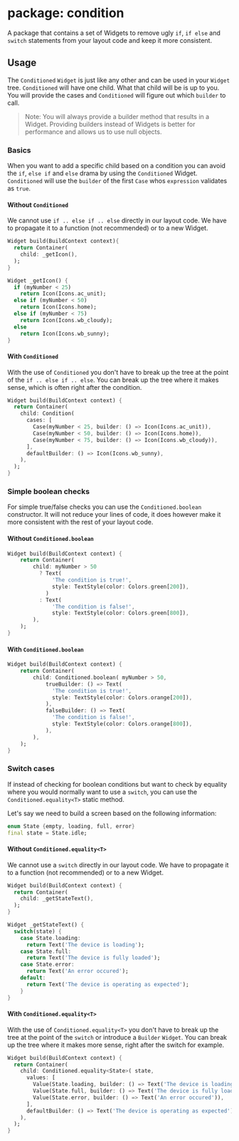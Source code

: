 # package: condition

A package that contains a set of Widgets to remove ugly `if`, `if else` and `switch` statements from your layout code and keep it more consistent.

## Usage

The `Conditioned` `Widget` is just like any other and can be used in your `Widget` tree.
`Conditioned` will have one child. What that child will be is up to you.
You will provide the cases and `Conditioned` will figure out which `builder` to call.

> Note: You will always provide a builder method that results in a Widget. Providing builders instead of Widgets is better for performance and allows us to use null objects.

### Basics

When you want to add a specific child based on a condition you can avoid the `if`, `else if` and `else` drama by using the `Conditioned` Widget.
`Conditioned` will use the `builder` of the first `Case` whos `expression` validates as `true`.

#### Without `Conditioned`

We cannot use `if .. else if .. else` directly in our layout code. We have to propagate it to a function (not recommended) or to a new Widget.

```dart
Widget build(BuildContext context){
  return Container(
    child: _getIcon(),
  );
}

Widget _getIcon() {
  if (myNumber < 25)
    return Icon(Icons.ac_unit);
  else if (myNumber < 50)
    return Icon(Icons.home);
  else if (myNumber < 75)
    return Icon(Icons.wb_cloudy);
  else
    return Icon(Icons.wb_sunny);
}
```

#### With `Conditioned`

With the use of `Conditioned` you don't have to break up the tree at the point of the `if .. else if .. else`. You can break up the tree where it makes sense, which is often right after the condition.

```dart
Widget build(BuildContext context) {
  return Container(
    child: Condition(
      cases: [
        Case(myNumber < 25, builder: () => Icon(Icons.ac_unit)),
        Case(myNumber < 50, builder: () => Icon(Icons.home)),
        Case(myNumber < 75, builder: () => Icon(Icons.wb_cloudy)),
      ],
      defaultBuilder: () => Icon(Icons.wb_sunny),
    ),
  );
}
```

### Simple boolean checks

For simple true/false checks you can use the `Conditioned.boolean` constructor.
It will not reduce your lines of code, it does however make it more consistent with the rest of your layout code.

#### Without `Conditioned.boolean`

```dart
Widget build(BuildContext context) {
    return Container(
        child: myNumber > 50
          ? Text(
              'The condition is true!',
              style: TextStyle(color: Colors.green[200]),
            )
          : Text(
              'The condition is false!',
              style: TextStyle(color: Colors.green[800]),
        ),
    );
}
```
#### With `Conditioned.boolean`

```dart
Widget build(BuildContext context) {
    return Container(
        child: Conditioned.boolean( myNumber > 50,
            trueBuilder: () => Text(
              'The condition is true!',
              style: TextStyle(color: Colors.orange[200]),
            ),
            falseBuilder: () => Text(
              'The condition is false!',
              style: TextStyle(color: Colors.orange[800]),
            ),
        ),
    );
}
```

### Switch cases

If instead of checking for boolean conditions but want to check by equality where you would normally want to use a `switch`, you can use the `Conditioned.equality<T>` static method.

Let's say we need to build a screen based on the following information:
```dart
enum State {empty, loading, full, error}
final state = State.idle;
```

#### Without `Conditioned.equality<T>`

We cannot use a `switch` directly in our layout code. We have to propagate it to a function (not recommended) or to a new Widget.

```dart
Widget build(BuildContext context) {
  return Container(
    child: _getStateText(),
  );
}

Widget _getStateText() {
  switch(state) {
    case State.loading:
      return Text('The device is loading');
    case State.full:
      return Text('The device is fully loaded');
    case State.error:
      return Text('An error occured');
    default:
      return Text('The device is operating as expected');
    }
}
```

#### With `Conditioned.equality<T>`

With the use of `Conditioned.equality<T>` you don't have to break up the tree at the point of the `switch` or introduce a `Builder` `Widget`. You can break up the tree where it makes more sense, right after the switch for example.

```dart
Widget build(BuildContext context) {
  return Container(
    child: Conditioned.equality<State>( state,
      values: [
        Value(State.loading, builder: () => Text('The device is loading')),
        Value(State.full, builder: () => Text('The device is fully loaded')),
        Value(State.error, builder: () => Text('An error occured')),
      ],
      defaultBuilder: () => Text('The device is operating as expected')
    ),
  );
}
```
